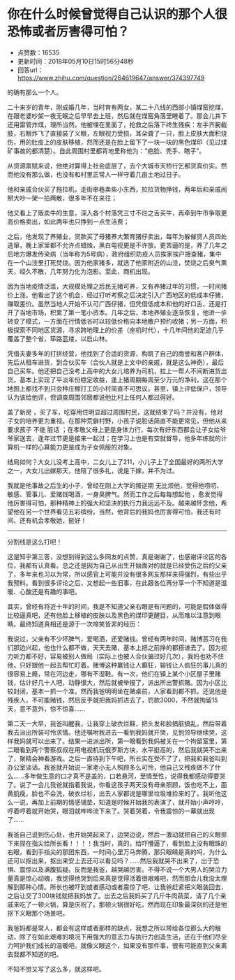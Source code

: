 # 你在什么时候曾觉得自己认识的那个人很恐怖或者厉害得可怕？
- 点赞数：16535
- 更新时间：2018年05月10日15时56分48秒
- 回答url：https://www.zhihu.com/question/264619647/answer/374397749
<body>
 <p data-pid="xFA1Ba7m">的确有那么一个人。</p>
 <p data-pid="ec0Nrvre">二十来岁的青年，刚成婚几年，当时育有两女，某二十八线的西部小镇煤窑挖煤，在跟老婆吵架一夜无眠之后早早去上班，然后就在煤窑角落里睡着了。那会儿井下还用雷管炸煤，理所当然，他被埋在里面了，抢救之后落下终生残疾：左手齐腕截肢，右眼炸飞了直接装了义眼，左眼视力受损，耳朵聋了一只，脸上皮肤大面积烧伤，用的肚皮上的皮肤移植，然而还是在脸上留下了一块一块的黑色煤印（见过煤矿事故的都清楚）。自此周围村里都背地里称他为："疤脸、秃手、瞎子”。</p>
 <p data-pid="dBG_Vsvn">从资源禀赋来说，他绝对算得上社会底层了，去个大城市天桥行乞都货真价实。然而他没有那么做，也没有和村里正常人一样守着几亩土地过日子。</p>
 <p data-pid="3C7UA5Vs">他和亲戚合伙买了拖拉机，走街串巷卖些小东西，拉拉货物挣钱，两年后和亲戚闹掰大吵一架一拍两散，很多年不在来往；</p>
 <p data-pid="Z6irl6Zp">他又看上了贩卖牛的生意，深入各个村落凭三寸不烂之舌买牛，再牵到牛市争取更高价格卖出，如此两年也只挣到一点生活费；</p>
 <p data-pid="ETDMjIIr">之后，他发现了养殖业，贷款买了母猪养大繁育猪仔卖出，每年为躲催贷人员四处逃窜，晚上家里都不允许点蜡烛，黑白电视更是不许放。更苦逼的是，养了几年之后地方爆发传染病（当年称为5号病），政府组织防疫人员挨家挨户搜查猪，集中在一个山洼里打死焚烧。因为他家猪多，就选了他家附近的山洼，焚烧之后臭气熏天，经久不散，几年努力化为泡影。至此，商机出现。</p>
 <p data-pid="OoA8lx0m">因为当地疫情泛滥，大规模处理之后民无猪可养，又有养猪过年的习惯，一时间猪价上涨。他看出了这个机会，经过打听考察之后决定引入广西地区的低成本仔猪，赚取差价。虽然当地人开始不认可广西仔猪，但凭借低成本和他的好口舌，还是打开了当地市场，积累了第一笔小资本。几年之后，本地养殖业逐渐恢复，他进一步转变了模式，一方面在行情低谷时以较低价格向本地散户预约收猪；另一方面，积极探索不同地区货源，寻求跨地理上的价差（座机时代），十几年间他的足迹几乎覆盖了整个省，筚路蓝缕，以启山林。</p>
 <p data-pid="874T87-S">凭借夫妻多年的打拼经营，他找到了合适的货源，构筑了自己的商誉和客户群体，先后从租车进货，到合伙买车（合伙人就是上文中的亲戚，就是这么神奇），最后自己买车。他还把自己没考上高中的大女儿培养为司机，拉上一帮人不间断进货出货，基本上实现了平淡年份稳定收益，逢上猪周期每周至少万元的净利，这在那个地图上都找不到只会种庄稼打工的小村简直不可思议。甚至，镇上评低保户，领导认为该给他评，但调查周围邻居都说他比村上任何人都过得好。</p>
 <p data-pid="kHBDK-YF">盖了新房 ，买了车，吃穿用住明显超过周围村民，这就结束了吗？并没有，他对子女的培养更为重视。在那种荒僻村野，小孩子说脏话简直不能更常见，但他从来要求孩子 不能 脏话 ；在孝敬父母上更是身体力行，每次有好东西都会让子女给爷爷家送去，逢年过节更是接来一起过；在学习上也是有空就督导，他多年练就的计算机一样的心算能力更是成为子女佩服的对象。</p>
 <p data-pid="2CJp0tMN">结局如何？大女儿没考上高中，二女儿上了211，小儿子上了全国最好的两所大学之一，大女儿出嫁那天，他陪了很多礼，说是下嫁，并不为过。</p>
 <p data-pid="MxxQIbAC">我就是他事故之后生的小子，曾经在刚上大学的叛逆期 无比烦他，觉得他唠叨、敏感、管事儿、爱赌钱喝酒，一身臭脾气。然而工作之后每每想起他 ，愈发觉得他厉害得可怕，那种精神上的强大和坚决的执行力我远远不及。越来越怀念他，希望他在另一个世界看见五彩缤纷。当然，他背后的我妈也厉害得可怕，我还有时间、还有机会孝敬她，挺好！</p>
 <hr>
 <p data-pid="aQSEyH18">分割线是这么打吧！</p>
 <p data-pid="7HhFdpna">这是知乎第三答，没想到得到这么多网友的点赞，真是谢谢了，也感谢评论区的各位，我都有认真看。总之还是因为自己从出生开始面对的就是已经受伤之后的父亲了，多年来也习以为常，所以感官上可能并没有很多网友那样来得强烈，有些出乎我预料。看到很多评论之后，又想起一些旧事，在此跟各位再分享一个不知道是温暖、心酸还是有趣的事吧。</p>
 <p data-pid="xmh0hZIQ">其实，曾经有将近十年的时间，我是不知道父亲右眼是有问题的，可能是假体做得比较逼真吧，还有他脸上移植的皮肤以及黑色的煤印更醒目，从而难以注意到眼睛。最终知道真相还是源于一次啼笑皆非的经历：</p>
 <p data-pid="10IBGK4-">我说过，父亲有不少坏脾气，爱喝酒，还爱赌钱。曾经有两年时间，赌博恶习在我们那边兴起，他也什么都不做，天天去赌，基本上把之前挣的都搭进去了。因为视力听力都不好，容易被别人做局（实际上也被人合伙骗过好几次），我妈也劝不住他，只好跟他一起去帮忙盯着。赌博这种赢钱让人癫狂，输钱让人疯狂的事儿真的很容易上瘾，常在河边走，哪有不湿鞋。有一次，他们在镇上某个小区屋子里赌钱，估计好几十人吧，动静很大，然后就被举报了，派出所出警抓赌。因为小区比较封闭，基本一抓一个准，然而我爸明明坐在赌桌前，人家看到都不抓，还说他是残疾人，不可能赌钱，然后反手就把我妈抓进去了，罚款3000，不然就拘留15天，意不意外，惊不惊喜……</p>
 <p data-pid="aiz7LKW2">第二天一大早，我爸叫醒我，让我穿上破衣烂鞋，把头发和脸搞脏搞乱，然后带着我去派出所装可怜求情。他还嘱咐我进去一看到我妈就开哭，见到领导继续哭，这样我妈就可以出来了。结果一进派出所，第一眼看到我妈被关在一个拘留室里，第二眼看到两个警察叔叔在用电视机玩俄罗斯方块，水平挺高的，然后我就哭不出来了，聚精会神看游戏。之后一直待到下午吧，所长实在受不了了，把我和我爸叫到办公室谈话。我爸就开始说一家老小无人照顾多么可怜，他自己又残疾做不了什么……多年做生意的口才真不是盖的，口若悬河，至情至性，说得我都感动得要哭了。说了一会儿我爸就指着我说，你看这孩子两天没有母亲照顾，饭也吃不上，面黄肌瘦，脸也不会洗，破衣烂衫，出去人家都说是哪里垃圾堆捡来的了。我听他这么一说，再加上前期的情感铺垫，知道是时候开始我的表演了，就开始小声哼哼，哼着哼着就开始哭，眼泪就哗哗流下来了。哭着哭着，令我震惊的一幕就出现了……</p>
 <p data-pid="J7pp_ND_">我爸自己说到伤心处，也开始哭起来了，边哭边说，然后一激动就把自己的义眼抠下来捏在指尖给所长看！！！！我当时，真的，给吓懵逼了，看到脸上没有眼珠的右眼，看到手指尖的那团东西，一时间心里万马奔腾，那只眼睛是真的吗，为什么还可以抠出来，抠出来安上去还可以看见吗？……然后我就哭不出来了，出于恐惧、震惊以及满腹狐疑。反而是我爸，越哭越厉害。不得不说一个大男人的哭泣力量真是惊心动魄，我觉得他哭到后来真是觉得活着很艰难吧，然而那会儿我没太理解到那种心情。所长也被吓到或者感动或者震惊了吧，让我爸赶紧把义眼装回去，之后让交了300块钱就把我妈放了。出去之后我妈买了几斤牛肉蔬菜，请了几个亲戚来吃了一顿火锅，算是庆祝了。那顿火锅很好吃，然而现在印象最深刻的还是他抠下义眼那个场景吧。</p>
 <p data-pid="RQYA2_kG">我爸妈都是常人，都会有这样或者那样的缺点，我想之所以带给各位那么大的触动，除了在如此艰难的境况下用强大的意志力与执行力创造生活，还在于他们尽全力呵护我们成长的温暖吧。就像义眼这个，如果没有那件事，很有可能直到父亲离去我都不知道的吧。</p>
 <p data-pid="DODcg3ig">不知不觉又写了这么多，就这样吧。</p>
</body>